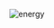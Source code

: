 
![energy](https://lh3.googleusercontent.com/A1VNQUzz0YffD7gZLBeqitl-vZHKPihdIciKpTFQZtOQBQbOv7ENaFQOk6zawWMnqZtwE35W6XZAUocwUd1L4VXWwQrTUe2_Uf_3i8fLOxXntPu80hvqVSd1Lo4wEqDmKSqIJ3a18tAe2fByOPeMkejkYidsX7stpUAdyQv0BAI1ALjsu_wN02e6kmtGfLqGgMXyri08M974yR0ONzTa8v05w-9ug6QoGaqY1N0ICMZA0Z1MaV-tNZAtIUjY_LtkeeZL57zoc4II-lia5GYAx6CtxrSZ6KWkZjJVftV_AfMnb3_ocJ3fA8qN5F6T8RpduP0oyVQ5P5Ce-lxxNWub2gkNWst2yQfgbCV6ZkTQMpEZCxjW8OIlYp5JfZLK8dLQBFyynVMoCA81pJtQxlQ3XbJMyc76Nw0MvWFgBh_VCorq8rrl-DkT012aKPZeyq0-qHt2qR_nwSsvwqw14S7PF6-wbXECHmTuNRfgMK-8dfzy9s5vySvfkW5j-o3DCHjwfuhdMyIdJUi18mfnYi_K1KM6zsfRfAtK-8HDLvA4nxvexI1rnT4fF_2alyI7GFgGqGpqJw=w578-h350-no)
